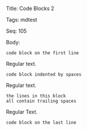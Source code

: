 Title:  Code Blocks 2

Tags:   mdtest

Seq:    105

Body: 

	code block on the first line
	
Regular text.

    code block indented by spaces

Regular text.

	the lines in this block  
	all contain trailing spaces  

Regular Text.

	code block on the last line
